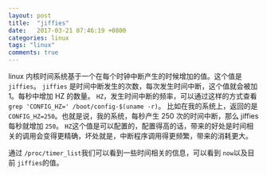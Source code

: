 ```yaml
---
layout: post
title:  "jiffies"
date:   2017-03-21 07:46:19 +0800
categories: linux
tags: "linux"
comments: true
---
```


linux 内核时间系统基于一个在每个时钟中断产生的时候增加的值。这个值是 `jiffies`。
`jiffies` 是时间中断发生的次数，每次发生时间中断，这个值就会被加 1。每秒中增加 HZ 的数量。
`HZ`，发生时间中断的频率，可以通过这样的方式查看`grep 'CONFIG_HZ=' /boot/config-$(uname -r)`。
比如在我的系统上，返回的是 `CONFIG_HZ=250`。也就是说，我的系统，每秒产生 250 次的时间中断，那么 jiffies 每秒就增加 `250`。
`HZ`这个值是可以配置的，配置得高的话，带来的好处是时间相关的调用会变得更精确，坏处就是，中断程序调用得更频繁，带来的消耗更大。

通过 `/proc/timer_list`我们可以看到一些时间相关的信息，可以看到 `now`以及目前 `jiffies`的值。
